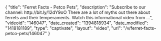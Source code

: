 {
    "title": "Ferret Facts - Petco Pets",
    "description": "Subscribe to our channel: http:\/\/bit.ly\/12dY9oO There are a lot of myths out there about ferrets and their temperaments. Watch this informational video from ...",
    "videoid": "146047",
    "date_created": "1394818934",
    "date_modified": "1418181189",
    "type": "captivate",
    "layout": "video",
    "url": "\/v\/ferret-facts-petco-pets\/146047"
}